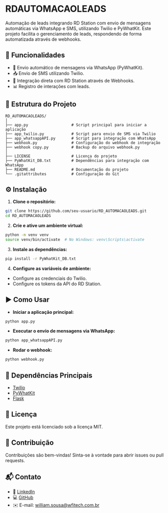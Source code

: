 # RDAUTOMACAOLEADS

Automação de leads integrando RD Station com envio de mensagens automáticas via WhatsApp e SMS, utilizando Twilio e PyWhatKit. Este projeto facilita o gerenciamento de leads, respondendo de forma automatizada através de webhooks.

## 🚀 Funcionalidades

- 📩 Envio automático de mensagens via WhatsApp (PyWhatKit).
- 📤 Envio de SMS utilizando Twilio.
- 🔄 Integração direta com RD Station através de Webhooks.
- 📊 Registro de interações com leads.

## 📂 Estrutura do Projeto

```
RD_AUTOMACAOLEADS/
│
├── app.py                   # Script principal para iniciar a aplicação
├── app_twilio.py            # Script para envio de SMS via Twilio
├── app_whatsappAPI.py       # Script para integração com WhatsApp
├── webhook.py               # Configuração do webhook de integração
├── webhook copy.py          # Backup do arquivo webhook.py
│
├── LICENSE                  # Licença do projeto
├── PyWhatKit_DB.txt         # Dependências para integração com WhatsApp
├── README.md                # Documentação do projeto
└── .gitattributes           # Configuração do Git
```

## ⚙️ Instalação

1. **Clone o repositório:**
```bash
git clone https://github.com/seu-usuario/RD_AUTOMACAOLEADS.git
cd RD_AUTOMACAOLEADS
```

2. **Crie e ative um ambiente virtual:**
```bash
python -m venv venv
source venv/bin/activate  # No Windows: venv\Scripts\activate
```

3. **Instale as dependências:**
```bash
pip install -r PyWhatKit_DB.txt
```

4. **Configure as variáveis de ambiente:**
- Configure as credenciais do Twilio.
- Configure os tokens da API do RD Station.

## ▶️ Como Usar

- **Iniciar a aplicação principal:**
```bash
python app.py
```

- **Executar o envio de mensagens via WhatsApp:**
```bash
python app_whatsappAPI.py
```

- **Rodar o webhook:**
```bash
python webhook.py
```

## 📌 Dependências Principais

- [Twilio](https://www.twilio.com/)
- [PyWhatKit](https://pypi.org/project/pywhatkit/)
- [Flask](https://flask.palletsprojects.com/)

## 📄 Licença

Este projeto está licenciado sob a licença MIT.

## 🤝 Contribuição

Contribuições são bem-vindas! Sinta-se à vontade para abrir issues ou pull requests.

## 📬 Contato

- 💼 [LinkedIn](https://linkedin.com/in/williamsousa-dev/)
- 💻 [GitHub](https://github.com/wilk2308)
- ✉️ E-mail: william.sousa@wfitech.com.br

